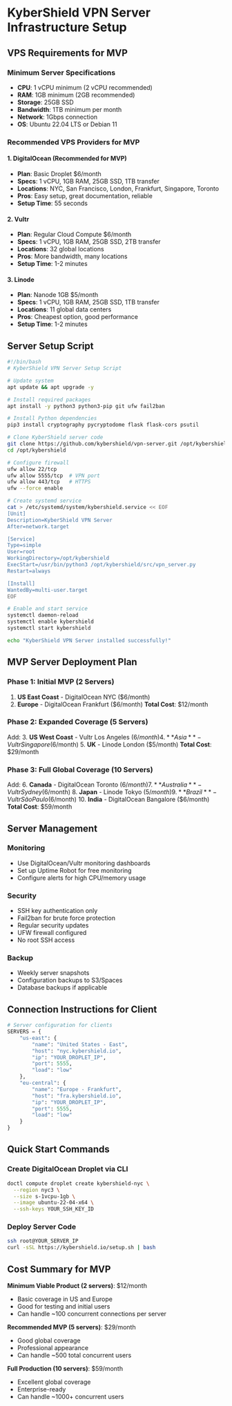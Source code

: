 # KyberShield VPN Server Infrastructure Setup

## VPS Requirements for MVP

### Minimum Server Specifications
- **CPU**: 1 vCPU minimum (2 vCPU recommended)
- **RAM**: 1GB minimum (2GB recommended)
- **Storage**: 25GB SSD
- **Bandwidth**: 1TB minimum per month
- **Network**: 1Gbps connection
- **OS**: Ubuntu 22.04 LTS or Debian 11

### Recommended VPS Providers for MVP

#### 1. **DigitalOcean** (Recommended for MVP)
- **Plan**: Basic Droplet $6/month
- **Specs**: 1 vCPU, 1GB RAM, 25GB SSD, 1TB transfer
- **Locations**: NYC, San Francisco, London, Frankfurt, Singapore, Toronto
- **Pros**: Easy setup, great documentation, reliable
- **Setup Time**: 55 seconds

#### 2. **Vultr**
- **Plan**: Regular Cloud Compute $6/month
- **Specs**: 1 vCPU, 1GB RAM, 25GB SSD, 2TB transfer
- **Locations**: 32 global locations
- **Pros**: More bandwidth, many locations
- **Setup Time**: 1-2 minutes

#### 3. **Linode**
- **Plan**: Nanode 1GB $5/month
- **Specs**: 1 vCPU, 1GB RAM, 25GB SSD, 1TB transfer
- **Locations**: 11 global data centers
- **Pros**: Cheapest option, good performance
- **Setup Time**: 1-2 minutes

## Server Setup Script

```bash
#!/bin/bash
# KyberShield VPN Server Setup Script

# Update system
apt update && apt upgrade -y

# Install required packages
apt install -y python3 python3-pip git ufw fail2ban

# Install Python dependencies
pip3 install cryptography pycryptodome flask flask-cors psutil

# Clone KyberShield server code
git clone https://github.com/kybershield/vpn-server.git /opt/kybershield
cd /opt/kybershield

# Configure firewall
ufw allow 22/tcp
ufw allow 5555/tcp  # VPN port
ufw allow 443/tcp   # HTTPS
ufw --force enable

# Create systemd service
cat > /etc/systemd/system/kybershield.service << EOF
[Unit]
Description=KyberShield VPN Server
After=network.target

[Service]
Type=simple
User=root
WorkingDirectory=/opt/kybershield
ExecStart=/usr/bin/python3 /opt/kybershield/src/vpn_server.py
Restart=always

[Install]
WantedBy=multi-user.target
EOF

# Enable and start service
systemctl daemon-reload
systemctl enable kybershield
systemctl start kybershield

echo "KyberShield VPN Server installed successfully!"
```

## MVP Server Deployment Plan

### Phase 1: Initial MVP (2 Servers)
1. **US East Coast** - DigitalOcean NYC ($6/month)
2. **Europe** - DigitalOcean Frankfurt ($6/month)
**Total Cost**: $12/month

### Phase 2: Expanded Coverage (5 Servers)
Add:
3. **US West Coast** - Vultr Los Angeles ($6/month)
4. **Asia** - Vultr Singapore ($6/month)
5. **UK** - Linode London ($5/month)
**Total Cost**: $29/month

### Phase 3: Full Global Coverage (10 Servers)
Add:
6. **Canada** - DigitalOcean Toronto ($6/month)
7. **Australia** - Vultr Sydney ($6/month)
8. **Japan** - Linode Tokyo ($5/month)
9. **Brazil** - Vultr São Paulo ($6/month)
10. **India** - DigitalOcean Bangalore ($6/month)
**Total Cost**: $59/month

## Server Management

### Monitoring
- Use DigitalOcean/Vultr monitoring dashboards
- Set up Uptime Robot for free monitoring
- Configure alerts for high CPU/memory usage

### Security
- SSH key authentication only
- Fail2ban for brute force protection
- Regular security updates
- UFW firewall configured
- No root SSH access

### Backup
- Weekly server snapshots
- Configuration backups to S3/Spaces
- Database backups if applicable

## Connection Instructions for Client

```python
# Server configuration for clients
SERVERS = {
    "us-east": {
        "name": "United States - East",
        "host": "nyc.kybershield.io",
        "ip": "YOUR_DROPLET_IP",
        "port": 5555,
        "load": "low"
    },
    "eu-central": {
        "name": "Europe - Frankfurt",
        "host": "fra.kybershield.io",
        "ip": "YOUR_DROPLET_IP",
        "port": 5555,
        "load": "low"
    }
}
```

## Quick Start Commands

### Create DigitalOcean Droplet via CLI
```bash
doctl compute droplet create kybershield-nyc \
  --region nyc3 \
  --size s-1vcpu-1gb \
  --image ubuntu-22-04-x64 \
  --ssh-keys YOUR_SSH_KEY_ID
```

### Deploy Server Code
```bash
ssh root@YOUR_SERVER_IP
curl -sSL https://kybershield.io/setup.sh | bash
```

## Cost Summary for MVP

**Minimum Viable Product (2 servers)**: $12/month
- Basic coverage in US and Europe
- Good for testing and initial users
- Can handle ~100 concurrent connections per server

**Recommended MVP (5 servers)**: $29/month
- Good global coverage
- Professional appearance
- Can handle ~500 total concurrent users

**Full Production (10 servers)**: $59/month
- Excellent global coverage
- Enterprise-ready
- Can handle ~1000+ concurrent users